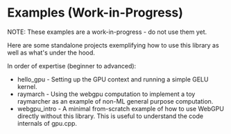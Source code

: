 # Examples (Work-in-Progress)

NOTE: These examples are a work-in-progress - do not use them yet.

Here are some standalone projects exemplifying how to use this library as well
as what's under the hood.

In order of expertise (beginner to advanced):

- hello_gpu - Setting up the GPU context and running a simple GELU kernel.
- raymarch - Using the webgpu computation to implement a toy raymarcher as an
   example of non-ML general purpose computation. 
- webgpu_intro - A minimal from-scratch example of how to use WebGPU directly
  without this library. This is useful to understand the code internals of
  gpu.cpp.

